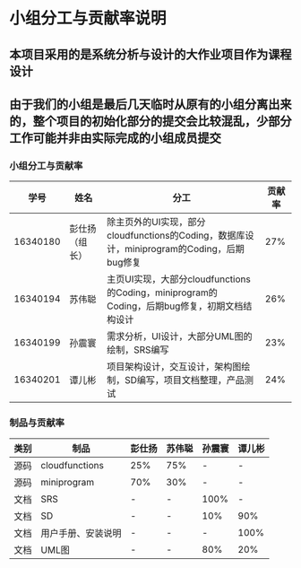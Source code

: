 ﻿# 小组分工与贡献率说明

## 本项目采用的是系统分析与设计的大作业项目作为课程设计

## 由于我们的小组是最后几天临时从原有的小组分离出来的，整个项目的初始化部分的提交会比较混乱，少部分工作可能并非由实际完成的小组成员提交

### 小组分工与贡献率

|学号    |姓名|分工|贡献率|
|--------|----|----|------|
|16340180|彭仕扬（组长）|除主页外的UI实现，部分cloudfunctions的Coding，数据库设计，miniprogram的Coding，后期bug修复|27%|
|16340194|苏伟聪|主页UI实现，大部分cloudfunctions的Coding，miniprogram的Coding，后期bug修复，初期文档结构设计|26%|
|16340199|孙震寰|需求分析，UI设计，大部分UML图的绘制，SRS编写|23%|
|16340201|谭儿彬|项目架构设计，交互设计，架构图绘制，SD编写，项目文档整理，产品测试|24%|

### 制品与贡献率

|类别 |制品|彭仕扬|苏伟聪|孙震寰|谭儿彬|
|-|-|-|-|-|-|
|源码|cloudfunctions|25%|75%|-|-|
|源码|miniprogram|70%|30%|-|-|
|文档|SRS|-|-|100%|-|
|文档|SD|-|-|10%|90%|
|文档|用户手册、安装说明|-|-|-|100%|
|文档|UML图|-|-|80%|20%|

